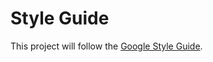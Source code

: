 # Style Guide

This project will follow the [Google Style Guide](https://google.github.io/styleguide/javaguide.html).

